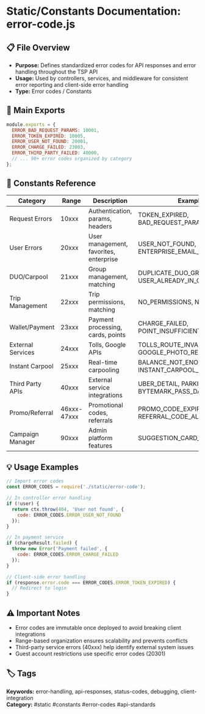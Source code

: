 # Static/Constants Documentation: error-code.js

## 📋 File Overview
- **Purpose:** Defines standardized error codes for API responses and error handling throughout the TSP API
- **Usage:** Used by controllers, services, and middleware for consistent error reporting and client-side error handling
- **Type:** Error codes / Constants

## 🔧 Main Exports
```javascript
module.exports = {
  ERROR_BAD_REQUEST_PARAMS: 10001,
  ERROR_TOKEN_EXPIRED: 10005,
  ERROR_USER_NOT_FOUND: 20001,
  ERROR_CHARGE_FAILED: 23003,
  ERROR_THIRD_PARTY_FAILED: 40000,
  // ... 90+ error codes organized by category
};
```

## 📝 Constants Reference
| Category | Range | Description | Examples |
|----------|-------|-------------|----------|
| Request Errors | 10xxx | Authentication, params, headers | TOKEN_EXPIRED, BAD_REQUEST_PARAMS |
| User Errors | 20xxx | User management, favorites, enterprise | USER_NOT_FOUND, ENTERPRISE_EMAIL_INVALID |
| DUO/Carpool | 21xxx | Group management, matching | DUPLICATE_DUO_GROUP_NAME, USER_ALREADY_IN_GROUP |
| Trip Management | 22xxx | Trip permissions, matching | NO_PERMISSIONS, NO_MATCHING |
| Wallet/Payment | 23xxx | Payment processing, cards, points | CHARGE_FAILED, POINT_INSUFFICIENT |
| External Services | 24xxx | Tolls, Google APIs | TOLLS_ROUTE_INVALID, GOOGLE_PHOTO_REFERENCE |
| Instant Carpool | 25xxx | Real-time carpooling | BALANCE_NOT_ENOUGH, INSTANT_CARPOOL_JOIN_FAILED |
| Third Party APIs | 40xxx | External service integrations | UBER_DETAIL, PARKING_TOKEN, BYTEMARK_PASS_DATA |
| Promo/Referral | 46xxx-47xxx | Promotional codes, referrals | PROMO_CODE_EXPIRED, REFERRAL_CODE_ALREADY_USED |
| Campaign Manager | 90xxx | Admin platform features | SUGGESTION_CARD_ID_NOT_FOUND |

## 💡 Usage Examples
```javascript
// Import error codes
const ERROR_CODES = require('./static/error-code');

// In controller error handling
if (!user) {
  return ctx.throw(404, 'User not found', { 
    code: ERROR_CODES.ERROR_USER_NOT_FOUND 
  });
}

// In payment service
if (chargeResult.failed) {
  throw new Error('Payment failed', { 
    code: ERROR_CODES.ERROR_CHARGE_FAILED 
  });
}

// Client-side error handling
if (response.error.code === ERROR_CODES.ERROR_TOKEN_EXPIRED) {
  // Redirect to login
}
```

## ⚠️ Important Notes
- Error codes are immutable once deployed to avoid breaking client integrations
- Range-based organization ensures scalability and prevents conflicts
- Third-party service errors (40xxx) help identify external system issues
- Guest account restrictions use specific error codes (20301)

## 🏷️ Tags
**Keywords:** error-handling, api-responses, status-codes, debugging, client-integration  
**Category:** #static #constants #error-codes #api-standards
